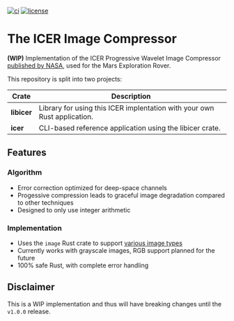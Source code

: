 [![ci](https://github.com/kbzt/icer/actions/workflows/ci.yml/badge.svg?branch=main)](https://github.com/kbzt/icer/actions/workflows/ci.yml) [![license](https://img.shields.io/github/license/kbzt/icer)](https://opensource.org/licenses/MIT)

# The ICER Image Compressor

**(WIP)** Implementation of the ICER Progressive Wavelet Image Compressor [published by NASA](https://ipnpr.jpl.nasa.gov/progress_report/42-155/155J.pdf), used for the Mars Exploration Rover.

This repository is split into two projects:

| Crate       | Description                                                                    |
|-------------|--------------------------------------------------------------------------------|
| **libicer** | Library for using this ICER implentation with your own Rust application.       |
| **icer**    | CLI-based reference application using the libicer crate.                       |

## Features

### Algorithm
- Error correction optimized for deep-space channels
- Progessive compression leads to graceful image degradation compared to other techniques
- Designed to only use integer arithmetic

### Implementation
- Uses the `image` Rust crate to support [various image types](https://github.com/image-rs/image/blob/master/README.md#supported-image-formats)
- Currently works with grayscale images, RGB support planned for the future
- 100% safe Rust, with complete error handling

## Disclaimer

This is a WIP implementation and thus will have breaking changes until the `v1.0.0` release.
